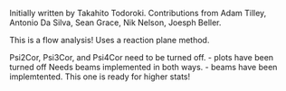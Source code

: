 Initially written by Takahito Todoroki.  Contributions from Adam Tilley, Antonio Da Silva, Sean Grace, Nik Nelson, Joesph Beller.

This is a flow analysis!  Uses a reaction plane method.

Psi2Cor, Psi3Cor, and Psi4Cor need to be turned off.
    - plots have been turned off
Needs beams implemented in both ways.
    - beams have been implemtented. 
This one is ready for higher stats!

